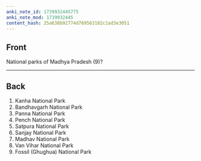 ```yaml
---
anki_note_id: 1739932445775
anki_note_mod: 1739932445
content_hash: 25a638b92774d769563182c1ad3e3051
---
```


## Front

National parks of Madhya Pradesh (9)?

<hr/>

## Back

1. Kanha National Park  
2. Bandhavgarh National Park  
3. Panna National Park  
4. Pench National Park  
5. Satpura National Park  
6. Sanjay National Park  
7. Madhav National Park  
8. Van Vihar National Park  
9. Fossil (Ghughua) National Park